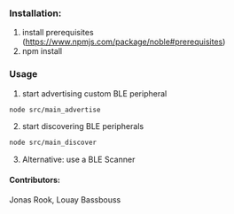 ### Installation: ###

1. install prerequisites (https://www.npmjs.com/package/noble#prerequisites)
2. npm install

### Usage ###
1. start advertising custom BLE peripheral
```sh
node src/main_advertise
```

2. start discovering BLE peripherals
```sh
node src/main_discover
```

3. Alternative: use a BLE Scanner

#### Contributors: ####
Jonas Rook, 
Louay Bassbouss